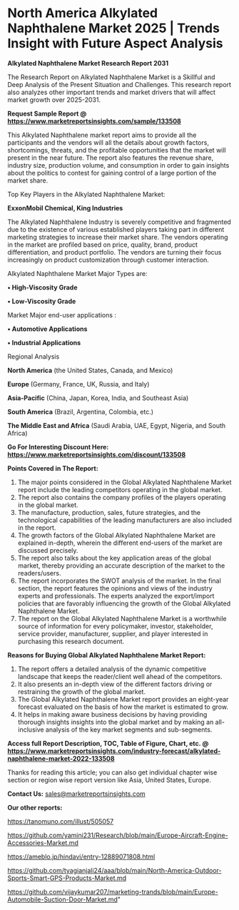 # North America Alkylated Naphthalene Market 2025 | Trends Insight with Future Aspect Analysis

<strong>Alkylated Naphthalene Market Research Report 2031</strong>

The Research Report on Alkylated Naphthalene Market is a Skillful and Deep Analysis of the Present Situation and Challenges. This research report also analyzes other important trends and market drivers that will affect market growth over 2025-2031.

<strong>Request Sample Report @ <a href=https://www.marketreportsinsights.com/sample/133508>https://www.marketreportsinsights.com/sample/133508</a></strong>

This Alkylated Naphthalene market report aims to provide all the participants and the vendors will all the details about growth factors, shortcomings, threats, and the profitable opportunities that the market will present in the near future. The report also features the revenue share, industry size, production volume, and consumption in order to gain insights about the politics to contest for gaining control of a large portion of the market share.

Top Key Players in the Alkylated Naphthalene Market:

<strong>ExxonMobil Chemical, King Industries</strong>

The Alkylated Naphthalene Industry is severely competitive and fragmented due to the existence of various established players taking part in different marketing strategies to increase their market share. The vendors operating in the market are profiled based on price, quality, brand, product differentiation, and product portfolio. The vendors are turning their focus increasingly on product customization through customer interaction.

Alkylated Naphthalene Market Major Types are:

<strong>• High-Viscosity Grade

• Low-Viscosity Grade</strong>

Market Major end-user applications :

<strong>• Automotive Applications

• Industrial Applications</strong>

Regional Analysis

</u><strong><b>North America</b></strong> (the United States, Canada, and Mexico)

<strong><b>Europe </b></strong>(Germany, France, UK, Russia, and Italy)

<strong><b>Asia-Pacific</b></strong> (China, Japan, Korea, India, and Southeast Asia)

<strong><b>South America</b></strong> (Brazil, Argentina, Colombia, etc.)

<strong><b>The Middle East and Africa</b></strong> (Saudi Arabia, UAE, Egypt, Nigeria, and South Africa)

<strong>Go For Interesting Discount Here: <a href=https://www.marketreportsinsights.com/discount/133508>https://www.marketreportsinsights.com/discount/133508</a></strong>

<strong>Points Covered in The Report:</strong>
<ol>
  <li>The major points considered in the Global Alkylated Naphthalene Market report include the leading competitors operating in the global market.</li>
  <li>The report also contains the company profiles of the players operating in the global market.</li>
  <li>The manufacture, production, sales, future strategies, and the technological capabilities of the leading manufacturers are also included in the report.</li>
  <li>The growth factors of the Global Alkylated Naphthalene Market are explained in-depth, wherein the different end-users of the market are discussed precisely.</li>
  <li>The report also talks about the key application areas of the global market, thereby providing an accurate description of the market to the readers/users.</li>
  <li>The report incorporates the SWOT analysis of the market. In the final section, the report features the opinions and views of the industry experts and professionals. The experts analyzed the export/import policies that are favorably influencing the growth of the Global Alkylated Naphthalene Market.</li>
  <li>The report on the Global Alkylated Naphthalene Market is a worthwhile source of information for every policymaker, investor, stakeholder, service provider, manufacturer, supplier, and player interested in purchasing this research document.</li>
</ol>
<strong>Reasons for Buying Global Alkylated Naphthalene Market Report:</strong>

<ol>
  <li>The report offers a detailed analysis of the dynamic competitive landscape that keeps the reader/client well ahead of the competitors.</li>
  <li>It also presents an in-depth view of the different factors driving or restraining the growth of the global market.</li>
  <li>The Global Alkylated Naphthalene Market report provides an eight-year forecast evaluated on the basis of how the market is estimated to grow.</li>
  <li>It helps in making aware business decisions by having providing thorough insights insights into the global market and by making an all-inclusive analysis of the key market segments and sub-segments.</li>
</ol>
<strong>Access full Report Description, TOC, Table of Figure, Chart, etc. @ <a href=https://www.marketreportsinsights.com/industry-forecast/alkylated-naphthalene-market-2022-133508>https://www.marketreportsinsights.com/industry-forecast/alkylated-naphthalene-market-2022-133508</a></strong>


Thanks for reading this article; you can also get individual chapter wise section or region wise report version like Asia, United States, Europe.

<strong>Contact Us:</strong>
sales@marketreportsinsights.com

<strong>Our other reports:</strong>

<a href=https://tanomuno.com/illust/505057>https://tanomuno.com/illust/505057</a>

<a href=https://github.com/yamini231/Research/blob/main/Europe-Aircraft-Engine-Accessories-Market.md>https://github.com/yamini231/Research/blob/main/Europe-Aircraft-Engine-Accessories-Market.md</a>

<a href=https://ameblo.jp/hindavi/entry-12889071808.html>https://ameblo.jp/hindavi/entry-12889071808.html</a>

<a href=https://github.com/tyagianjali24/aaa/blob/main/North-America-Outdoor-Sports-Smart-GPS-Products-Market.md>https://github.com/tyagianjali24/aaa/blob/main/North-America-Outdoor-Sports-Smart-GPS-Products-Market.md</a>

<a href=https://github.com/vijaykumar207/marketing-trands/blob/main/Europe-Automobile-Suction-Door-Market.md>https://github.com/vijaykumar207/marketing-trands/blob/main/Europe-Automobile-Suction-Door-Market.md</a>"
